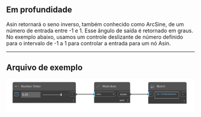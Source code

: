 ## Em profundidade
Asin retornará o seno inverso, também conhecido como ArcSine, de um número de entrada entre -1 e 1. Esse ângulo de saída é retornado em graus. No exemplo abaixo, usamos um controle deslizante de número definido para o intervalo de -1 a 1 para controlar a entrada para um nó Asin.
___
## Arquivo de exemplo

![Asin](./DSCore.Math.Asin_img.jpg)


